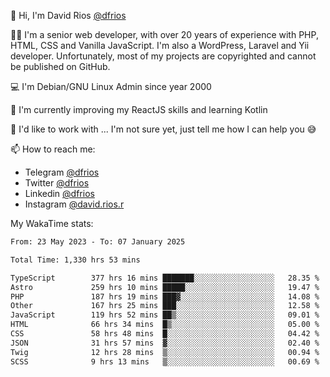👋 Hi, I'm David Rios [@dfrios](https://github.com/dfrios)

👨‍💻 I'm a senior web developer, with over 20 years of experience with PHP, HTML, CSS and Vanilla JavaScript. I'm also a WordPress, Laravel and Yii developer. Unfortunately, most of my projects are copyrighted and cannot be published on GitHub.

💻 I'm Debian/GNU Linux Admin since year 2000

🌱 I'm currently improving my ReactJS skills and learning Kotlin

💞️ I'd like to work with ... I'm not sure yet, just tell me how I can help you 😅


📫 How to reach me:
* Telegram [@dfrios](https://t.me/dfrios)
* Twitter [@dfrios](https://twitter.com/dfrios)
* Linkedin [@dfrios](https://linkedin.com/in/dfrios)
* Instagram [@david.rios.r](https://instagram.com/david.rios.r)



My WakaTime stats:
<!--START_SECTION:waka-->

```txt
From: 23 May 2023 - To: 07 January 2025

Total Time: 1,330 hrs 53 mins

TypeScript        377 hrs 16 mins ███████░░░░░░░░░░░░░░░░░░   28.35 %
Astro             259 hrs 10 mins █████░░░░░░░░░░░░░░░░░░░░   19.47 %
PHP               187 hrs 19 mins ███▓░░░░░░░░░░░░░░░░░░░░░   14.08 %
Other             167 hrs 25 mins ███░░░░░░░░░░░░░░░░░░░░░░   12.58 %
JavaScript        119 hrs 52 mins ██▒░░░░░░░░░░░░░░░░░░░░░░   09.01 %
HTML              66 hrs 34 mins  █▒░░░░░░░░░░░░░░░░░░░░░░░   05.00 %
CSS               58 hrs 48 mins  █░░░░░░░░░░░░░░░░░░░░░░░░   04.42 %
JSON              31 hrs 57 mins  ▓░░░░░░░░░░░░░░░░░░░░░░░░   02.40 %
Twig              12 hrs 28 mins  ▒░░░░░░░░░░░░░░░░░░░░░░░░   00.94 %
SCSS              9 hrs 13 mins   ▒░░░░░░░░░░░░░░░░░░░░░░░░   00.69 %
```

<!--END_SECTION:waka-->
